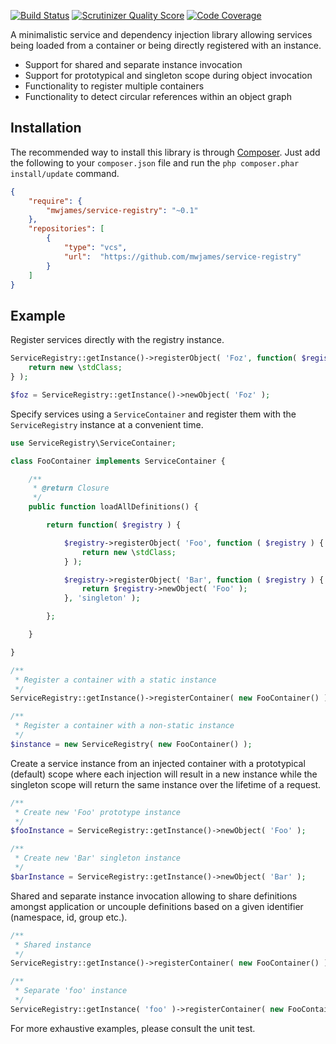 [![Build Status](https://travis-ci.org/mwjames/service-registry.png?branch=master)](https://travis-ci.org/mwjames/service-registry)
[![Scrutinizer Quality Score](https://scrutinizer-ci.com/g/mwjames/service-registry/badges/quality-score.png?s=adf2e12799727916defd556045e4c6da766501dd)](https://scrutinizer-ci.com/g/mwjames/service-registry/)
[![Code Coverage](https://scrutinizer-ci.com/g/mwjames/service-registry/badges/coverage.png?s=14dacb9b418c90512e427e8cbfdeb21aee2ff0ea)](https://scrutinizer-ci.com/g/mwjames/service-registry/)

A minimalistic service and dependency injection library allowing services being loaded from a container or being directly registered with an instance.
* Support for shared and separate instance invocation
* Support for prototypical and singleton scope during object invocation
* Functionality to register multiple containers
* Functionality to detect circular references within an object graph

## Installation
The recommended way to install this library is through [Composer][composer]. Just add the following to your ``composer.json`` file and run the ``php composer.phar install/update`` command.

```json
{
	"require": {
		"mwjames/service-registry": "~0.1"
	},
	"repositories": [
		{
			"type": "vcs",
			"url":  "https://github.com/mwjames/service-registry"
		}
	]
}
```
## Example
Register services directly with the registry instance.

```php
ServiceRegistry::getInstance()->registerObject( 'Foz', function( $registry ) {
	return new \stdClass;
} );

$foz = ServiceRegistry::getInstance()->newObject( 'Foz' );
```

Specify services using a `ServiceContainer` and register them with the `ServiceRegistry` instance at a convenient time.
```php
use ServiceRegistry\ServiceContainer;

class FooContainer implements ServiceContainer {

	/**
	 * @return Closure
	 */
	public function loadAllDefinitions() {

		return function( $registry ) {

			$registry->registerObject( 'Foo', function ( $registry ) {
				return new \stdClass;
			} );

			$registry->registerObject( 'Bar', function ( $registry ) {
				return $registry->newObject( 'Foo' );
			}, 'singleton' );

		};

	}

}

/**
 * Register a container with a static instance
 */
ServiceRegistry::getInstance()->registerContainer( new FooContainer() );

/**
 * Register a container with a non-static instance
 */
$instance = new ServiceRegistry( new FooContainer() );
```

Create a service instance from an injected container with a prototypical (default) scope where each injection will result in a new instance while the singleton scope will return the same instance over the lifetime of a request.
```php
/**
 * Create new 'Foo' prototype instance
 */
$fooInstance = ServiceRegistry::getInstance()->newObject( 'Foo' );

/**
 * Create new 'Bar' singleton instance
 */
$barInstance = ServiceRegistry::getInstance()->newObject( 'Bar' );
```

Shared and separate instance invocation allowing to share definitions amongst application or
uncouple definitions based on a given identifier (namespace, id, group etc.).
```php
/**
 * Shared instance
 */
ServiceRegistry::getInstance()->registerContainer( new FooContainer() );

/**
 * Separate 'foo' instance
 */
ServiceRegistry::getInstance( 'foo' )->registerContainer( new FooContainer() );
```
For more exhaustive examples, please consult the unit test.

[composer]: http://getcomposer.org/

